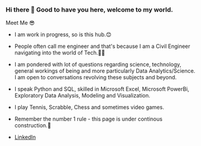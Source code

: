 ### Hi there 👋 Good to have you here, welcome to my world.

Meet Me 😎

- I am work in progress, so is this hub.😊

- People often call me engineer and that's because I am a Civil Engineer navigating into the world of Tech.👷🏾‍

- I am pondered with lot of questions regarding science, technology, general workings of being and more particularly Data Analytics/Science. I am open to conversations     revolving these subjects and beyond.

- I speak Python and SQL, skilled in Microsoft Excel, Microsoft PowerBi, Exploratory Data Analysis, Modeling and Visualization.

- I play Tennis, Scrabble, Chess and sometimes video games.

- Remember the number 1 rule - this page is under continous construction.🚧

- [LinkedIn](www.linkedin.com/in/ayomikun-agbaje)
